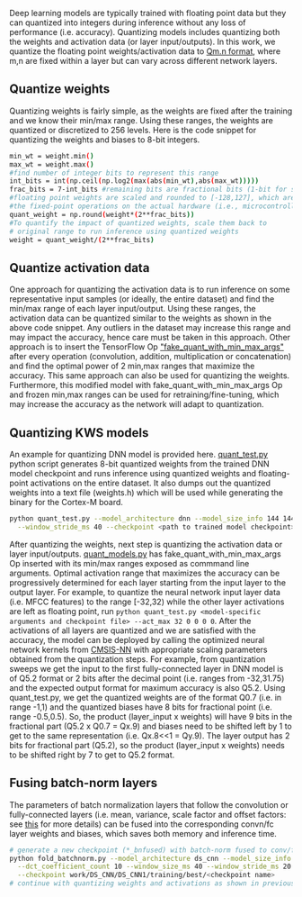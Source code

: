 Deep learning models are typically trained with floating point data but they can quantized into integers during inference without any loss of performance (i.e. accuracy). Quantizing models includes quantizing both the weights and activation data (or layer input/outputs). In this work, we quantize the floating point weights/activation data to [Qm.n format](https://en.wikipedia.org/wiki/Q_(number_format)), where m,n are fixed within a layer but can vary across different network layers. 

## Quantize weights 
Quantizing weights is fairly simple, as the weights are fixed after the training and we know their min/max range. Using these ranges, the weights are quantized or discretized to 256 levels. Here is the code snippet for quantizing the weights and biases to 8-bit integers.
```bash
min_wt = weight.min() 
max_wt = weight.max()
#find number of integer bits to represent this range
int_bits = int(np.ceil(np.log2(max(abs(min_wt),abs(max_wt))))) 
frac_bits = 7-int_bits #remaining bits are fractional bits (1-bit for sign)
#floating point weights are scaled and rounded to [-128,127], which are used in 
#the fixed-point operations on the actual hardware (i.e., microcontroller)
quant_weight = np.round(weight*(2**frac_bits))
#To quantify the impact of quantized weights, scale them back to
# original range to run inference using quantized weights
weight = quant_weight/(2**frac_bits)
```

## Quantize activation data 
One approach for quantizing the activation data is to run inference on some representative input samples (or ideally, the entire dataset) and find the min/max range of each layer input/output. Using these ranges, the activation data can be quantized similar to the weights as shown in the above code snippet. Any outliers in the dataset may increase this range and may impact the accuracy, hence care must be taken in this approach.
Other approach is to insert the TensorFlow Op ["fake_quant_with_min_max_args"](https://www.tensorflow.org/api_docs/python/tf/fake_quant_with_min_max_args) after every operation (convolution, addition, multiplication or concatenation) and find the optimal power of 2 min,max ranges that maximize the accuracy. This same approach can also be used for quantizing the weights. Furthermore, this modified model with fake_quant_with_min_max_args Op and frozen min,max ranges can be used for retraining/fine-tuning, which may increase the accuracy as the network will adapt to quantization.

## Quantizing KWS models
An example for quantizing DNN model is provided here. [quant_test.py](../office_get_layers_ouput.py) python script generates 8-bit quantized weights from the trained DNN model checkpoint and runs inference using quantized weights and floating-point activations on the entire dataset. It also dumps out the quantized weights into a text file (weights.h) which will be used while generating the binary for the Cortex-M board.
```bash
python quant_test.py --model_architecture dnn --model_size_info 144 144 144 --dct_coefficient_count 10 --window_size_ms 40 \
  --window_stride_ms 40 --checkpoint <path to trained model checkpoint>
```
After quantizing the weights, next step is quantizing the activation data or layer input/outputs. [quant_models.py](../quant_models.py) has fake_quant_with_min_max_args Op inserted with its min/max ranges exposed as commmand line arguments. Optimal activation range that maximizes the accuracy can be progressively determined for each layer starting from the input layer to the output layer. For example, to quantize the neural network input layer data (i.e. MFCC features) to the range [-32,32) while the other layer activations are left as floating point, run `python quant_test.py <model-specific arguments and checkpoint file> --act_max 32 0 0 0 0`. After the activations of all layers are quantized and we are satisfied with the accuracy, the model can be deployed by calling the optimized neural network kernels from [CMSIS-NN](https://github.com/ARM-software/CMSIS_5) with appropriate scaling parameters obtained from the quantization steps. For example, from quantization sweeps we get the input to the first fully-connected layer in DNN model is of Q5.2 format or 2 bits after the decimal point (i.e. ranges from -32,31.75) and the expected output format for maximum accuracy is also Q5.2. Using quant_test.py, we get the quantized weights are of the format Q0.7 (i.e. in range -1,1) and the quantized biases have 8 bits for fractional point (i.e. range -0.5,0.5). So, the product (layer_input x weights) will have 9 bits in the fractional part (Q5.2 x Q0.7 = Qx.9) and biases need to be shifted left by 1 to get to the same representation (i.e. Qx.8<<1 = Qy.9). The layer output has 2 bits for fractional part (Q5.2), so the product (layer_input x weights) needs to be shifted right by 7 to get to Q5.2 format.

## Fusing batch-norm layers
The parameters of batch normalization layers that follow the convolution or fully-connected layers (i.e. mean, variance, scale factor and offset factors: see [this](https://www.tensorflow.org/api_docs/python/tf/nn/batch_normalization) for more details) can be fused into the corresponding convn/fc layer weights and biases, which saves both memory and inference time.
```bash
# generate a new checkpoint (*_bnfused) with batch-norm fused to conv/fc layers
python fold_batchnorm.py --model_architecture ds_cnn --model_size_info 5 64 10 4 2 2 64 3 3 1 1 64 3 3 1 1 64 3 3 1 1 64 3 3 1 1 \
  --dct_coefficient_count 10 --window_size_ms 40 --window_stride_ms 20 \
  --checkpoint work/DS_CNN/DS_CNN1/training/best/<checkpoint name>
# continue with quantizing weights and activations as shown in previous steps, but with the new checkpoint
